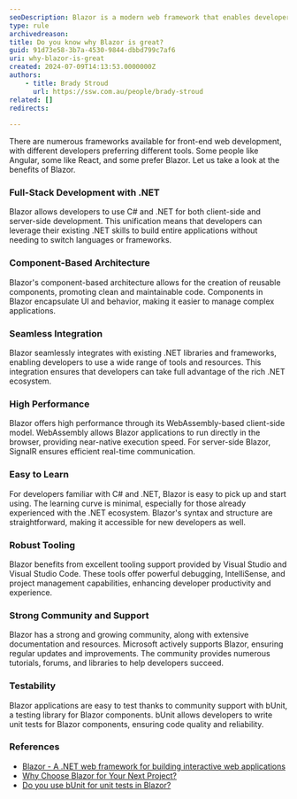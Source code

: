 ```yaml
---
seoDescription: Blazor is a modern web framework that enables developers to build interactive web applications using C# and .NET, offering full-stack web development with reusable components, seamless integration, high performance, and excellent tooling support.
type: rule
archivedreason:
title: Do you know why Blazor is great?
guid: 91d73e58-3b7a-4530-9844-dbbd799c7af6
uri: why-blazor-is-great
created: 2024-07-09T14:13:53.0000000Z
authors:
    - title: Brady Stroud
      url: https://ssw.com.au/people/brady-stroud
related: []
redirects:
    
---
```


There are numerous frameworks available for front-end web development, with different developers preferring different tools. Some people like Angular, some like React, and some prefer Blazor. Let us take a look at the benefits of Blazor.

<!--endintro-->

### Full-Stack Development with .NET

Blazor allows developers to use C# and .NET for both client-side and server-side development. This unification means that developers can leverage their existing .NET skills to build entire applications without needing to switch languages or frameworks.

### Component-Based Architecture

Blazor's component-based architecture allows for the creation of reusable components, promoting clean and maintainable code. Components in Blazor encapsulate UI and behavior, making it easier to manage complex applications.

### Seamless Integration

Blazor seamlessly integrates with existing .NET libraries and frameworks, enabling developers to use a wide range of tools and resources. This integration ensures that developers can take full advantage of the rich .NET ecosystem.

### High Performance

Blazor offers high performance through its WebAssembly-based client-side model. WebAssembly allows Blazor applications to run directly in the browser, providing near-native execution speed. For server-side Blazor, SignalR ensures efficient real-time communication.

### Easy to Learn

For developers familiar with C# and .NET, Blazor is easy to pick up and start using. The learning curve is minimal, especially for those already experienced with the .NET ecosystem. Blazor's syntax and structure are straightforward, making it accessible for new developers as well.

### Robust Tooling

Blazor benefits from excellent tooling support provided by Visual Studio and Visual Studio Code. These tools offer powerful debugging, IntelliSense, and project management capabilities, enhancing developer productivity and experience.

### Strong Community and Support

Blazor has a strong and growing community, along with extensive documentation and resources. Microsoft actively supports Blazor, ensuring regular updates and improvements. The community provides numerous tutorials, forums, and libraries to help developers succeed.

### Testability

Blazor applications are easy to test thanks to community support with bUnit, a testing library for Blazor components. bUnit allows developers to write unit tests for Blazor components, ensuring code quality and reliability.

### References

- [Blazor - A .NET web framework for building interactive web applications](https://dotnet.microsoft.com/apps/aspnet/web-apps/blazor)
- [Why Choose Blazor for Your Next Project?](https://www.c-sharpcorner.com/article/why-choose-blazor-for-your-next-project/)
- [Do you use bUnit for unit tests in Blazor?](https://www.ssw.com.au/rules/bunit-for-blazor-unit-tests)

